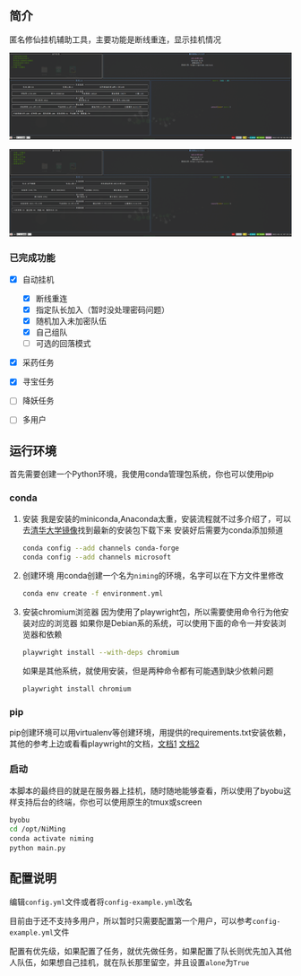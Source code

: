 ## 简介

匿名修仙挂机辅助工具，主要功能是断线重连，显示挂机情况

![截图1](img/screenshot1.png)


![截图2](img/screenshot2.png)


### 已完成功能

- [x] 自动挂机

    - [x] 断线重连
    - [x] 指定队长加入（暂时没处理密码问题）
    - [x] 随机加入未加密队伍
    - [x] 自己组队
    - [ ] 可选的回落模式

- [x] 采药任务

- [x] 寻宝任务

- [ ] 降妖任务

- [ ] 多用户

## 运行环境

首先需要创建一个Python环境，我使用conda管理包系统，你也可以使用pip

### conda

1. 安装 我是安装的miniconda,Anaconda太重，安装流程就不过多介绍了，可以去[清华大学镜像](https://mirrors.tuna.tsinghua.edu.cn/anaconda/miniconda/)找到最新的安装包下载下来
   安装好后需要为conda添加频道

   ```bash
   conda config --add channels conda-forge
   conda config --add channels microsoft
   ```

2. 创建环境 用conda创建一个名为`niming`的环境，名字可以在下方文件里修改

   ```bash
   conda env create -f environment.yml
   ```

3. 安装chromium浏览器 因为使用了playwright包，所以需要使用命令行为他安装对应的浏览器 如果你是Debian系的系统，可以使用下面的命令一并安装浏览器和依赖
   ```bash
   playwright install --with-deps chromium
   ```
   如果是其他系统，就使用安装，但是两种命令都有可能遇到缺少依赖问题
      ```bash
   playwright install chromium
   ```

### pip

pip创建环境可以用virtualenv等创建环境，用提供的requirements.txt安装依赖，
其他的参考上边或看看playwright的文档，[文档1](https://playwright.dev/python/docs/intro) [文档2](https://playwright.dev/python/docs/cli#install-system-dependencies)

### 启动

本脚本的最终目的就是在服务器上挂机，随时随地能够查看，所以使用了byobu这样支持后台的终端，你也可以使用原生的tmux或screen

```bash
byobu
cd /opt/NiMing
conda activate niming
python main.py
```

## 配置说明

编辑`config.yml`文件或者将`config-example.yml`改名

目前由于还不支持多用户，所以暂时只需要配置第一个用户，可以参考`config-example.yml`文件

配置有优先级，如果配置了任务，就优先做任务，如果配置了队长则优先加入其他人队伍，如果想自己挂机，就在队长那里留空，并且设置`alone`为`True`


